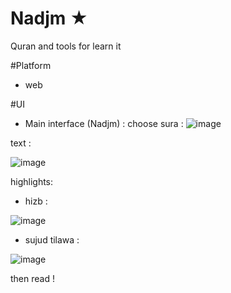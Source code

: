 # Nadjm ★
Quran and tools for learn it

#Platform

- web

#UI

- Main interface (Nadjm) :
choose sura :
![image](https://github.com/user-attachments/assets/87bb9e06-8c26-4a7a-a2ac-19ba8ca578b0)

text :

![image](https://github.com/user-attachments/assets/df3337c3-f074-4d1b-b964-44290c557edc)

highlights: 
- hizb :
  
![image](https://github.com/user-attachments/assets/05dcf59e-c35b-4983-9606-f2ab78ab8c05)

- sujud tilawa :
 
![image](https://github.com/user-attachments/assets/c4711bfc-4a84-4007-8523-9c3fe887411a)


then read !
